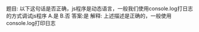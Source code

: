 题目: 以下这句话是否正确，js程序是动态语言，一般我们使用console.log打日志的方式调试js程序
A.是
B.否
答案:是
解释:
上述描述是正确的，一般使用console.log打印日志

